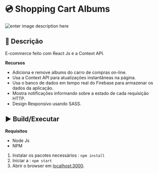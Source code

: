 
# 💿 Shopping Cart Albums

![enter image description here](https://s9.gifyu.com/images/ShoppingCart.gif)


## 🔎 Descrição
E-commerce feito com React Js e a Context API.

**Recursos**

- Adiciona e remove albums do carro de compras on-line.
- Usa a Context API para atualizações instantâneas na página.
- Usa o banco de dados em tempo real do Firebase para armazenar os dados da aplicação. 
- Mostra notificações informando sobre a estado de cada requisição HTTP.
- Design Responsivo usando SASS. 

##  ▶️ Build/Executar
**Requisitos**
- Node Js
- NPM
1. Instalar os pacotes necessários : `npm install`
2. Iniciar a : `npm start` 
5. Abrir o browser em [localhost:3000](https://localhost:3000/).

